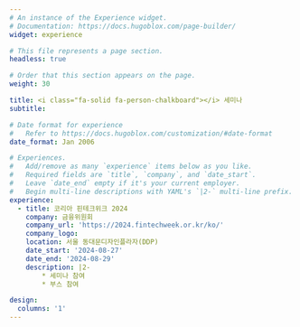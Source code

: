 ```yaml
---
# An instance of the Experience widget.
# Documentation: https://docs.hugoblox.com/page-builder/
widget: experience

# This file represents a page section.
headless: true

# Order that this section appears on the page.
weight: 30

title: <i class="fa-solid fa-person-chalkboard"></i> 세미나
subtitle:

# Date format for experience
#   Refer to https://docs.hugoblox.com/customization/#date-format
date_format: Jan 2006

# Experiences.
#   Add/remove as many `experience` items below as you like.
#   Required fields are `title`, `company`, and `date_start`.
#   Leave `date_end` empty if it's your current employer.
#   Begin multi-line descriptions with YAML's `|2-` multi-line prefix.
experience:
  - title: 코리아 핀테크위크 2024
    company: 금융위원회
    company_url: 'https://2024.fintechweek.or.kr/ko/'
    company_logo: 
    location: 서울 동대문디자인플라자(DDP)
    date_start: '2024-08-27'
    date_end: '2024-08-29'
    description: |2-
        * 세미나 참여
        * 부스 참여

design:
  columns: '1'
---
```

